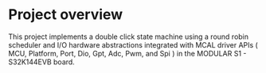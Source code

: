 # Project overview
This project implements a double click state machine using a round robin scheduler and I/O hardware abstractions 
integrated with MCAL driver APIs ( MCU, Platform, Port, Dio, Gpt, Adc, Pwm, and Spi ) in the MODULAR S1 - S32K144EVB board.
